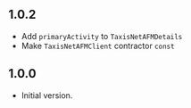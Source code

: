 ## 1.0.2

- Add `primaryActivity` to `TaxisNetAFMDetails`
- Make `TaxisNetAFMClient` contractor `const`

## 1.0.0

- Initial version.
